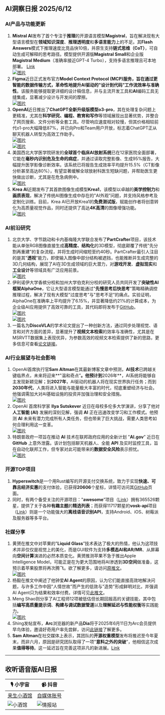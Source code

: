 ## AI洞察日报 2025/6/12

### **AI产品与功能更新**

1.  **Mistral AI**发布了首个专注于**推理**的开源语言模型**Magistral**，旨在解决现有大型语言模型在**领域知识深度**、**推理透明度**和**多语言能力**上的不足。其**Flash Answers**模式下推理速度比竞品快10倍，并原生支持**链式思维（CoT）**，可自动生成可解释的思考路径。模型提供开源版**Magistral Small**和企业版**Magistral Medium**（准确率接近GPT-4 Turbo），支持多语言推理且可本地部署。 [Link](https://mistral.ai/news/magistral)
     <br/> [![图片](https://cdn.jsdmirror.com/gh/justlovemaki/imagehub@main/images/2025/07/news_01k024p4mwe1wvhat9dxhdv817.avif)](https://cdn.jsdmirror.com/gh/justlovemaki/imagehub@main/images/2025/07/news_01k024p4mwe1wvhat9dxhdv817.avif) <br/>
2.  **Figma**近日正式发布官方**Model Context Protocol (MCP)**服务，旨在通过更智能的数据传输方式，革命性地提升**AI驱动的"设计到代码”工作流效率与准确性**。该服务能够提取更详细的设计稿信息，并与主流开发工具和**AI**编码工具无缝集成，显著减少设计与开发间的摩擦。
     <br/> [![图片](https://cdn.jsdmirror.com/gh/justlovemaki/imagehub@main/images/2025/07/news_01k024p7m1ep58a3s5d6j85w5z.avif)](https://cdn.jsdmirror.com/gh/justlovemaki/imagehub@main/images/2025/07/news_01k024p7m1ep58a3s5d6j85w5z.avif) <br/>
3.  **OpenAI**近日推出了**ChatGPT全新升级版模型o3-pro**，其在处理复杂问题上更精准，尤其在**科学研究、编程、教育和写作**等领域展现出显著优势，并整合了网页搜索、文件分析等全套工具。尽管响应速度相对较慢，但其价格相较前代o1-pro大幅降低87%，并已向Pro和Team用户开放，标志着ChatGPT正从聊天机器人转型为高效工作助手。
     <br/> [![图片](https://cdn.jsdmirror.com/gh/justlovemaki/imagehub@main/images/2025/07/news_01k024pbaxf4raxphf11nddhk8.avif)](https://cdn.jsdmirror.com/gh/justlovemaki/imagehub@main/images/2025/07/news_01k024pbaxf4raxphf11nddhk8.avif) <br/> [![图片](https://cdn.jsdmirror.com/gh/justlovemaki/imagehub@main/images/2025/07/news_01k024pda8e7drpmc2x0g3kt5w.avif)](https://cdn.jsdmirror.com/gh/justlovemaki/imagehub@main/images/2025/07/news_01k024pda8e7drpmc2x0g3kt5w.avif) <br/>
4.  美国西北大学医学院研发的**全球首个临床AI放射系统**已在12家医院全面部署，它能在**毫秒内识别危及生命的病症**，并通过读取完整影像、生成95%报告，大幅提升医学影像诊断效率。该系统已将报告生成效率平均提升15.5%（CT影像分析甚至高达80%），有望显著缓解全球放射科医生短缺问题，并帮助医生更快做出诊断，尤其是在危急病例中。
     <br/> [![图片](https://cdn.jsdmirror.com/gh/justlovemaki/imagehub@main/images/2025/07/news_01k024pg9se46tzyd27e4hm6e2.avif)](https://cdn.jsdmirror.com/gh/justlovemaki/imagehub@main/images/2025/07/news_01k024pg9se46tzyd27e4hm6e2.avif) <br/>
5.  **Krea AI**近期发布了其首款图像生成模型**Krea1**，该模型以卓越的**美学控制力**和**画质表现**，解决了传统AI图像生成中存在的"AI外观”问题，并支持风格参考及定制化训练。目前，Krea AI已开放Krea1的**免费测试版**，赋能创作者将创意转化为高质量视觉作品，同时还提供了高达**4K高清**的图像增强功能。
     <br/> [![图片](https://cdn.jsdmirror.com/gh/justlovemaki/imagehub@main/images/2025/07/news_01k024pkv3epwbq3yr5e971z4d.avif)](https://cdn.jsdmirror.com/gh/justlovemaki/imagehub@main/images/2025/07/news_01k024pkv3epwbq3yr5e971z4d.avif) <br/>

### **AI前沿研究**

1.  北京大学、字节跳动和卡内基梅隆大学联合发布了**PartCrafter**项目，该技术能从单张RGB图像直接生成**高精度、结构化**的3D模型，彻底颠覆了传统"先分割再重建”的复杂流程，并将生成时间缩短至约40秒。PartCrafter最引人注目的是其"**透视**”能力，即使输入图像中部分结构被遮挡，也能推断并生成完整的3D几何结构，展现了AI在3D生成领域的巨大潜力，对**游戏开发**、**虚拟现实**和**工业设计**等领域具有广泛应用前景。
     <br/> [![图片](https://cdn.jsdmirror.com/gh/justlovemaki/imagehub@main/images/2025/07/news_01k024pq2se2xa9a5eaxgfm0qa.avif)](https://cdn.jsdmirror.com/gh/justlovemaki/imagehub@main/images/2025/07/news_01k024pq2se2xa9a5eaxgfm0qa.avif) <br/>
2.  伊利诺伊大学香槟分校和加州大学伯克利分校的研究人员共同开发了**突破性AI框架AlphaOne**，它让大型语言模型能通过"**先慢思考后快思考**”策略精确调控推理过程，解决了现有大模型"过度思考”与"思考不足”的痛点。实验证明，AlphaOne在准确率上平均提升了6.15%，并显著降低约21%的计算成本，为企业级AI应用提供了高效可靠的工具，其代码即将发布于[GitHub](https://github.com/ASTRAL-Group/AlphaOne)。
     <br/> [![图片](https://cdn.jsdmirror.com/gh/justlovemaki/imagehub@main/images/2025/07/news_01k024ps2pfgxtfvdwf0mc3frx.avif)](https://cdn.jsdmirror.com/gh/justlovemaki/imagehub@main/images/2025/07/news_01k024ps2pfgxtfvdwf0mc3frx.avif) <br/> [![图片](https://cdn.jsdmirror.com/gh/justlovemaki/imagehub@main/images/2025/07/news_01k024pw17fzh9erb168h23hqv.avif)](https://cdn.jsdmirror.com/gh/justlovemaki/imagehub@main/images/2025/07/news_01k024pw17fzh9erb168h23hqv.avif) <br/>
3.  一篇名为**DiscoVLA**的学术论文提出了一种创新方法，通过同步处理视觉、语言和对齐方面的差异，显著提升了**视频文本检索**的效率与准确性，尤其是在MSRVTT数据集上表现优异，为参数高效的视频文本检索提供了新的思路，更多信息可查看[论文链接](https://arxiv.org/abs/2506.08887)。

### **AI行业展望与社会影响**

1.  OpenAI首席执行官**Sam Altman**在其最新博客文章中预测，**AI技术**已跨越关键临界点，未来将迎来**"温和奇点”**。他预计到**2026年**，AI系统将能够自主发现新颖见解；到**2027年**，AI驱动的机器人将在现实世界执行任务；而到**2030年代**，人类将进入智能与能量极大丰富的时代，彻底重塑经济与社会。他强调需加大对AI基础设施的投资并加强治理和安全措施。
     <br/> [![图片](https://cdn.jsdmirror.com/gh/justlovemaki/imagehub@main/images/2025/07/news_01k024pyybe69vp2j1j6wwqbrc.avif)](https://cdn.jsdmirror.com/gh/justlovemaki/imagehub@main/images/2025/07/news_01k024pyybe69vp2j1j6wwqbrc.avif) <br/>
2.  OpenAI 首席科学家 **Ilya Sutskever** 近日在母校多伦多大学演讲，分享了他对**人工智能 (AI)** 发展的深刻见解，强调 **AI** 正在迅速改变学习和工作模式。他预测 **AI** 未来有潜力完成所有人类任务，但也带来了巨大挑战，需要人类思考如何合理利用这一变革。
     <br/> [![图片](https://cdn.jsdmirror.com/gh/justlovemaki/imagehub@main/images/2025/07/news_01k024q22zft1tq1v23d9trfsg.avif)](https://cdn.jsdmirror.com/gh/justlovemaki/imagehub@main/images/2025/07/news_01k024q22zft1tq1v23d9trfsg.avif) <br/>
3.  特朗普政府一项旨在推动 **AI** 技术在联邦政府应用的全新计划 "**AI.gov**” 近日在 **GitHub** 上意外泄露。该计划包括聊天机器人、全能 **API** 及实时监控工具，旨在自动化联邦工作，但专家对此可能带来的**数据安全风险**表示担忧。
     <br/> [![图片](https://cdn.jsdmirror.com/gh/justlovemaki/imagehub@main/images/2025/07/news_01k024q648fm8v92f8y19r81v2.avif)](https://cdn.jsdmirror.com/gh/justlovemaki/imagehub@main/images/2025/07/news_01k024q648fm8v92f8y19r81v2.avif) <br/>

### **开源TOP项目**

1.  **Hyperswitch**是一个用Rust编写的开源支付交换系统，致力于实现**快速、可靠且经济实惠**的支付体验，已获得**20606**个星标，详情可访问其[GitHub](https://github.com/juspay/hyperswitch)页面。
2.  同时，有两个备受关注的开源项目："**awesome**”项目（[Link](https://github.com/sindresorhus/awesome)）拥有365526颗星，提供了关于各种**有趣主题**的**精选列表**；而获得11717颗星的**vosk-api**项目（[Link](https://github.com/alphacep/vosk-api)）则是一个功能强大的**离线语音识别API**，支持Android、iOS、树莓派及服务器等多平台。

### **社媒分享**

1.  黄赟在推文中对苹果的"**Liquid Glass**”技术表达了极大的热情，他认为这项技术并非仅仅是视觉上的美化，而是GUI软件为支持**多模态AI和AR/MR**、从屏幕向**空间计算**演进的必然本质变化。黄赟推测苹果不急于推出Apple Intelligence Model，可能正是在为更大范围地将AI渗透到**3D空间**做准备，这预示着苹果股票将再次腾飞。欲了解更多，请访问[原推文](https://x.com/huangyun_122/status/1932810735194943909)。
     <br/> [![图片](https://cdn.jsdmirror.com/gh/justlovemaki/imagehub@main/images/2025/07/news_01k024qb40e59s3dre6pn2ck1t.avif)](https://cdn.jsdmirror.com/gh/justlovemaki/imagehub@main/images/2025/07/news_01k024qb40e59s3dre6pn2ck1t.avif) <br/>
2.  杨毅在推文中阐述了他钟爱**AI Agent**的原因，认为它们能直接高效地解决问题，与许多工作中因"人情世故”而产生的低效与"造势”形成鲜明对比，并强调AI Agent只为结果和效率付费。详情可见[此推文](https://x.com/Yangyixxxx/status/1932777869639626876)。
3.  Meng Shao则分享了AI工程师12项被低估但长期回报高的关键技能，其中包括**编写高质量提示词**、**构建与调试数据管道**以及**理解延迟与性能权衡**等实践能力。
     <br/> [![图片](https://cdn.jsdmirror.com/gh/justlovemaki/imagehub@main/images/2025/07/news_01k024qf3efa4v639x8rbn87q6.avif)](https://cdn.jsdmirror.com/gh/justlovemaki/imagehub@main/images/2025/07/news_01k024qf3efa4v639x8rbn87q6.avif) <br/>
4.  Shing发帖宣布，**Arc**浏览器的新产品**Dia**将于2025年6月11日为Arc会员提供早鸟体验，邀请好奇用户率先尝鲜，访问[此链接](https://x.com/shing19_eth/status/1932686185434063352)了解更多。
5.  **Sam Altman**在社交媒体上表示，其团队的**开源权重模型**发布将推迟至今年夏末，而非六月，原因是研究团队取得了一项"**意料之外的突破**”，他相信这次成果**值得等待**。这一延迟旨在完善这项非凡的新进展。[Link](https://x.com/dotey/status/1932584576276210004)

---

## **收听语音版AI日报**

| 🎙️ **小宇宙** | 📹 **抖音** |
| --- | --- |
| [来生小酒馆](https://www.xiaoyuzhoufm.com/podcast/683c62b7c1ca9cf575a5030e)  |   [自媒体账号](https://www.douyin.com/user/MS4wLjABAAAAwpwqPQlu38sO38VyWgw9ZjDEnN4bMR5j8x111UxpseHR9DpB6-CveI5KRXOWuFwG)| 
| ![小酒馆](https://cdn.jsdmirror.com/gh/justlovemaki/imagehub@main/logo/f959f7984e9163fc50d3941d79a7f262.md.png) | ![情报站](https://cdn.jsdmirror.com/gh/justlovemaki/imagehub@main/logo/7fc30805eeb831e1e2baa3a240683ca3.md.png) |